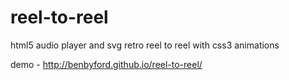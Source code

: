 # reel-to-reel
html5 audio player and svg retro reel to reel with css3 animations

demo - http://benbyford.github.io/reel-to-reel/

